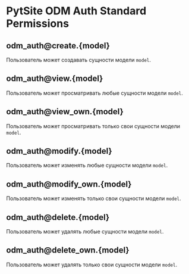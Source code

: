 # PytSite ODM Auth Standard Permissions


## odm_auth@create.{model}

Пользователь может создавать сущности модели `model`.


## odm_auth@view.{model}

Пользователь может просматривать любые сущности модели `model`.


## odm_auth@view_own.{model}

Пользователь может просматривать только свои сущности модели `model`.


## odm_auth@modify.{model}

Пользователь может изменять любые сущности модели `model`.


## odm_auth@modify_own.{model}

Пользователь может изменять только свои сущности модели `model`.


## odm_auth@delete.{model}

Пользователь может удалять любые сущности модели `model`.


## odm_auth@delete_own.{model}

Пользователь может удалять только свои сущности модели `model`.
